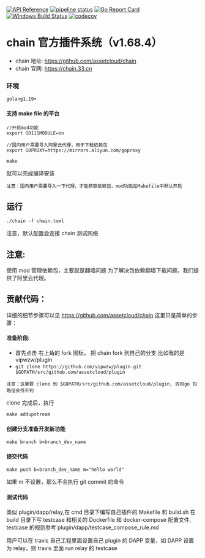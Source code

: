 [![API Reference](https://camo.githubusercontent.com/915b7be44ada53c290eb157634330494ebe3e30a/68747470733a2f2f676f646f632e6f72672f6769746875622e636f6d2f676f6c616e672f6764646f3f7374617475732e737667)](https://godoc.org/github.com/assetcloud/plugin)
[![pipeline status](https://api.travis-ci.org/assetcloud/plugin.svg?branch=master)](https://travis-ci.org/assetcloud/plugin/)
[![Go Report Card](https://goreportcard.com/badge/github.com/assetcloud/plugin?branch=master)](https://goreportcard.com/report/github.com/assetcloud/plugin)
[![Windows Build Status](https://ci.appveyor.com/api/projects/status/github/assetcloud/plugin?svg=true&branch=master&passingText=Windows%20-%20OK&failingText=Windows%20-%20failed&pendingText=Windows%20-%20pending)](https://ci.appveyor.com/project/assetcloud/plugin)
[![codecov](https://codecov.io/gh/assetcloud/plugin/branch/master/graph/badge.svg)](https://codecov.io/gh/assetcloud/plugin)

# chain 官方插件系统（v1.68.4）

- chain 地址: https://github.com/assetcloud/chain
- chain 官网: https://chain.33.cn

### 环境

```
golang1.19+

```

#### 支持 make file 的平台

```
//开启mod功能
export GO111MODULE=on

//国内用户需要导入阿里云代理，用于下载依赖包
export GOPROXY=https://mirrors.aliyun.com/goproxy

make
```

就可以完成编译安装

```
注意：国内用户需要导入一下代理，才能获取依赖包，mod功能在Makefile中默认开启
```

## 运行

```
./chain -f chain.toml
```

注意，默认配置会连接 chain 测试网络

## 注意:

使用 mod 管理依赖包，主要就是翻墙问题
为了解决包依赖翻墙下载问题，我们提供了阿里云代理。

## 贡献代码：

详细的细节步骤可以见 https://github.com/assetcloud/chain
这里只是简单的步骤：

#### 准备阶段:

- 首先点击 右上角的 fork 图标， 把 chain fork 到自己的分支 比如我的是 vipwzw/plugin
- `git clone https://github.com/vipwzw/plugin.git $GOPATH/src/github.com/assetcloud/plugin`

```
注意：这里要 clone 到 $GOPATH/src/github.com/assetcloud/plugin, 否则go 包路径会找不到
```

clone 完成后，执行

```
make addupstream
```

#### 创建分支准备开发新功能

```
make branch b=branch_dev_name
```

#### 提交代码

```
make push b=branch_dev_name m="hello world"
```

如果 m 不设置，那么不会执行 git commit 的命令

#### 测试代码

类似 plugin/dapp/relay,在 cmd 目录下编写自己插件的 Makefile 和 build.sh
在 build 目录下写 testcase 和相关的 Dockerfile 和 docker-compose 配置文件,
testcase 的规则参考 plugin/dapp/testcase_compose_rule.md

用户可以在 travis 自己工程里面设置自己 plugin 的 DAPP 变量，如 DAPP 设置为 relay，则 travis 里面 run relay 的 testcase
